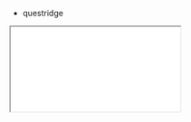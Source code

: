 - questridge

<iframe src="file:///home/tev/Documents/obsidWidgets/neu-times/dist/index.html"></iframe>